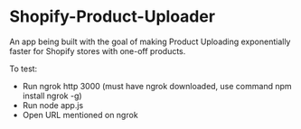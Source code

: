 # Shopify-Product-Uploader
An app being built with the goal of making Product Uploading exponentially faster for Shopify stores with one-off products.

To test:
- Run ngrok http 3000 (must have ngrok downloaded, use command npm install ngrok -g)
- Run node app.js
- Open URL mentioned on ngrok
